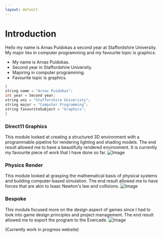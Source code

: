 ```yaml
---
layout: default
---
```


# Introduction
Hello my name is Arnas Puidokas a second year at Staffordshire University. My major lies in computer programming and my favourite topic is graphics.


*   My name is Arnas Puidokas.
*   Second year in Staffordshire University.
*   Majoring in computer programming.
*   Favourite topic is graphics.

```c++
{
string name = "Arnas Puidokas";
int year = Second year;
string uni = "Stafforshire Univeristy";
string major = "Computer Programming";
string favouriteSubject = "Graphics";
}
```

### Direct11 Graphics 
This module looked at creating a structured 3D environment with a programmable pipeline for rendering lighting and shading models. The end result allowed me to have a beautifully rendered environment. It is currently my favourite piece of work that I have done so far.
![Image](https://github.com/user-attachments/assets/b0019e32-9e9c-4b87-9c6b-6eeac1c4e1c9)

### Physics Render
This module looked at grasping the mathematical basis of physical systems and building computer-based simulation. The end result allowed me to have forces that are akin to Isaac Newton's law and collisions.
![Image](https://github.com/user-attachments/assets/22a6360d-def4-4cd1-b4e6-82091304679b)


### Bespoke
This module focused more on the design aspect of games since I had to look into game design principles and project management. The end result allowed me to export the program to the Evercade.
![Image](https://github.com/user-attachments/assets/c7da46fa-47af-4207-96be-c3dc089c7628)


(Currently work in progress website)
